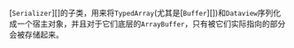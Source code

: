 <!--
added: v8.0.0
-->

[`Serializer`][]的子类，用来将`TypedArray`(尤其是[`Buffer`][])和`Dataview`序列化成一个宿主对象，并且对于它们底层的`ArrayBuffer`，只有被它们实际指向的部分会被存储起来。
